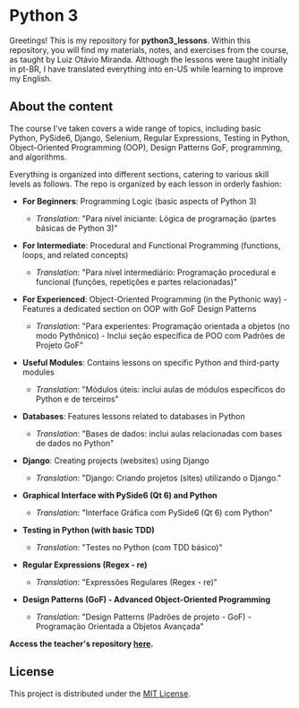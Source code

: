 # Python 3

Greetings! This is my repository for **python3_lessons**. Within this repository, you will find my materials, notes, and exercises from the course, as taught by Luiz Otávio Miranda. Although the lessons were taught initially in pt-BR, I have translated everything into en-US while learning to improve my English.

## About the content

The course I've taken covers a wide range of topics, including basic Python, PySide6, Django, Selenium, Regular Expressions, Testing in Python, Object-Oriented Programming (OOP), Design Patterns GoF, programming, and algorithms.

Everything is organized into different sections, catering to various skill levels as follows. The repo is organized by each lesson in orderly fashion:

- **For Beginners**: Programming Logic (basic aspects of Python 3)
  - _Translation_: "Para nível iniciante: Lógica de programação (partes básicas de Python 3)"

- **For Intermediate**: Procedural and Functional Programming (functions, loops, and related concepts)
  - _Translation_: "Para nível intermediário: Programação procedural e funcional (funções, repetições e partes relacionadas)"

- **For Experienced**: Object-Oriented Programming (in the Pythonic way) - Features a dedicated section on OOP with GoF Design Patterns
  - _Translation_: "Para experientes: Programação orientada a objetos (no modo Pythônico) - Inclui seção específica de POO com Padrões de Projeto GoF"

- **Useful Modules**: Contains lessons on specific Python and third-party modules
  - _Translation_: "Módulos úteis: inclui aulas de módulos específicos do Python e de terceiros"

- **Databases**: Features lessons related to databases in Python
  - _Translation_: "Bases de dados: inclui aulas relacionadas com bases de dados no Python"

- **Django**: Creating projects (websites) using Django
  - _Translation_: "Django: Criando projetos (sites) utilizando o Django."

- **Graphical Interface with PySide6 (Qt 6) and Python**
  - _Translation_: "Interface Gráfica com PySide6 (Qt 6) com Python"

- **Testing in Python (with basic TDD)**
  - _Translation_: "Testes no Python (com TDD básico)"

- **Regular Expressions (Regex - re)**
  - _Translation_: "Expressões Regulares (Regex - re)"

- **Design Patterns (GoF) - Advanced Object-Oriented Programming**
  - _Translation_: "Design Patterns (Padrões de projeto - GoF) - Programação Orientada a Objetos Avançada"

**Access the teacher's repository [here](https://github.com/luizomf/cursopython2023).**

## License

This project is distributed under the [MIT License](LICENSE).
